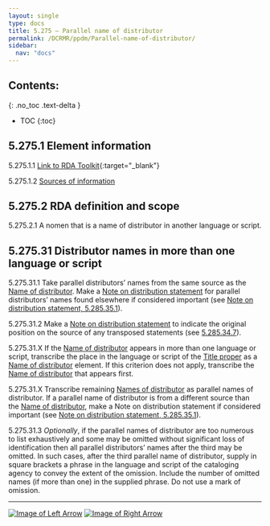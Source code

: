 ```yaml
---
layout: single
type: docs
title: 5.275 — Parallel name of distributor
permalink: /DCRMR/ppdm/Parallel-name-of-distributor/
sidebar:
  nav: "docs"
---
```


## Contents:
{: .no_toc .text-delta }

- TOC
{:toc}

## 5.275.1 Element information

<a name="5.275.1.1">5.275.1.1</a> [Link to RDA Toolkit](https://beta.rdatoolkit.org/Content/Index?externalId=en-US_ala-fe253018-c149-3a20-9fdb-c9c17faa0ac0){:target="_blank"}

<a name="5.275.1.2">5.275.1.2</a> [Sources of information](/DCRMR/ppdm/#5011-sources-of-information)

## 5.275.2 RDA definition and scope

<a name="5.275.2.1">5.275.2.1</a> A nomen that is a name of distributor in another language or script.

## 5.275.31 Distributor names in more than one language or script

<a name="5.275.31.1">5.275.31.1</a> Take parallel distributors’ names from the same source as the [Name of distributor](/DCRMR/ppdm/Name-of-distributor/). Make a [Note on distribution statement](/DCRMR/ppdm/Note-on-distribution-statement/) for  parallel distributors’ names found elsewhere if considered important (see [Note on distribution statement, 5.285.35.1](/DCRMR/ppdm/Note-on-distribution-statement/#5.285.35.1)).

<a name="5.275.31.2">5.275.31.2</a> Make a [Note on distribution statement](/DCRMR/ppdm/Note-on-distribution-statement/) to indicate the original position on the source of any transposed statements (see [5.285.34.7](/DCRMR/ppdm/Note-on-distribution-statement/#5.285.34.7)). 

<a name="5.275.31.X">5.275.31.X</a> If the [Name of distributor](/DCRMR/ppdm/Name-of-distributor/) appears in more than one language or script, transcribe the place in the language or script of the [Title proper](/DCRMR/title/Title-proper) as a [Name of distributor](/DCRMR/ppdm/Name-of-distributor/) element. If this criterion does not apply, transcribe the [Name of distributor](/DCRMR/ppdm/Name-of-distributor/) that appears first.

<a name="5.275.31.X">5.275.31.X</a> Transcribe remaining [Names of distributor](/DCRMR/ppdm/Name-of-distributor/) as parallel names of distributor. If a parallel name of distributor is from a different source than the [Name of distributor](/DCRMR/ppdm/Name-of-distributor/), make a Note on distribution statement if considered important (see [Note on distribution statement, 5.285.35.1](/DCRMR/ppdm/Note-on-distribution-statement/#5.285.35.1)).

<a name="5.275.31.3">5.275.31.3</a> *Optionally*, if the parallel names of distributor are too numerous to list exhaustively and some may be omitted without significant loss of identification then all parallel distributors’ names after the third may be omitted. In such cases, after the third parallel name of distributor, supply in square brackets a phrase in the language and script of the cataloging agency to convey the extent of the omission. Include the number of omitted names (if more than one) in the supplied phrase. Do not use a mark of omission.

---

[![Image of Left Arrow](https://rbms-bsc.github.io/DCRMR/assets/pictures/navigation/Arrow_Left.png "5.27 — Name of distributor")](/DCRMR/ppdm/Name-of-distributor/) [![Image of Right Arrow](https://rbms-bsc.github.io/DCRMR/assets/pictures/navigation/Arrow_Right.png "5.28 — Date of distribution")](/DCRMR/ppdm/Date-of-distribution/)
